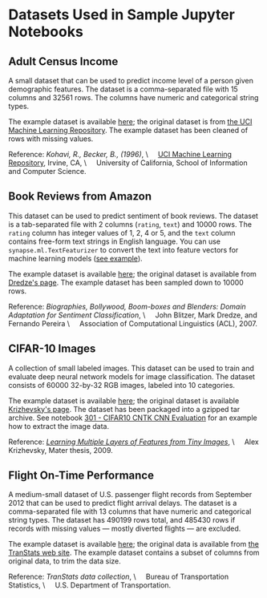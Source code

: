# Datasets Used in Sample Jupyter Notebooks

## Adult Census Income

A small dataset that can be used to predict income level of a person given
demographic features.  The dataset is a comma-separated file with 15 columns and
32561 rows.  The columns have numeric and categorical string types.

The example dataset is available
[here](https://mmlspark.azureedge.net/datasets/AdultCensusIncome.csv); the
original dataset is from [the UCI Machine Learning
Repository](https://archive.ics.uci.edu/ml/datasets/Adult).  The example dataset
has been cleaned of rows with missing values.

Reference: _Kohavi, R., Becker, B., (1996)_, \\
    [UCI Machine Learning Repository](http://archive.ics.uci.edu/ml), Irvine, CA, \\
    University of California, School of Information and Computer Science.

## Book Reviews from Amazon

This dataset can be used to predict sentiment of book reviews.  The dataset is a
tab-separated file with 2 columns (`rating`, `text`) and 10000 rows.  The
`rating` column has integer values of 1, 2, 4 or 5, and the `text` column
contains free-form text strings in English language.  You can use
`synapse.ml.TextFeaturizer` to convert the text into feature vectors for machine
learning models ([see
example](../notebooks/201%20-%20Amazon%20Book%20Reviews%20-%20TextFeaturizer.ipynb)).

The example dataset is available
[here](https://mmlspark.azureedge.net/datasets/BookReviewsFromAmazon10K.tsv);
the original dataset is available from [Dredze's
page](http://www.cs.jhu.edu/~mdredze/datasets/sentiment/).  The example dataset
has been sampled down to 10000 rows.

Reference: _Biographies, Bollywood, Boom-boxes and Blenders: Domain Adaptation
for Sentiment Classification_, \\
    John Blitzer, Mark Dredze, and Fernando Pereira \\
    Association of Computational Linguistics (ACL), 2007.

## CIFAR-10 Images

A collection of small labeled images.  This dataset can be used to train and
evaluate deep neural network models for image classification.  The dataset
consists of 60000 32-by-32 RGB images, labeled into 10 categories.

The example dataset is available
[here](https://mmlspark.azureedge.net/datasets/CIFAR10/cifar-10-python.tar.gz);
the original dataset is available [Krizhevsky's
page](https://www.cs.toronto.edu/~kriz/cifar.html).  The dataset has been
packaged into a gzipped tar archive.  See notebook [301 - CIFAR10 CNTK CNN
Evaluation](../notebooks/301%20-%20CIFAR10%20CNTK%20CNN%20Evaluation.ipynb)
for an example how to extract the image data.

Reference: [_Learning Multiple Layers of Features from Tiny
Images_](https://www.cs.toronto.edu/~kriz/learning-features-2009-TR.pdf), \\
    Alex Krizhevsky, Mater thesis, 2009.

## Flight On-Time Performance

A medium-small dataset of U.S. passenger flight records from September 2012 that
can be used to predict flight arrival delays.  The dataset is a comma-separated
file with 13 columns that have numeric and categorical string types.  The
dataset has 490199 rows total, and 485430 rows if records with missing values —
mostly diverted flights — are excluded.

The example dataset is available
[here](https://mmlspark.azureedge.net/datasets/On_Time_Performance_2012_9.csv);
the original data is available from [the TranStats web
site](http://www.transtats.bts.gov/DL_SelectFields.asp?Table_ID=236&DB_Short_Name=On-Time).
The example dataset contains a subset of columns from original data, to trim the
data size.

Reference: _TranStats data collection_, \\
    Bureau of Transportation Statistics, \\
    U.S. Department of Transportation.

